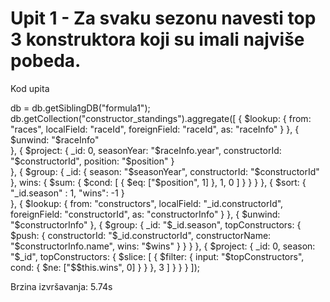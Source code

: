 # Upit 1 - Za svaku sezonu navesti top 3 konstruktora koji su imali najviše pobeda.

Kod upita

db = db.getSiblingDB("formula1");
db.getCollection("constructor_standings").aggregate([
  {
      $lookup: {
          from: "races",
          localField: "raceId",
          foreignField: "raceId",
          as: "raceInfo"
      }
  },
  {
    $unwind: "$raceInfo"  
  },
  {
    $project: {
        _id: 0,
        seasonYear: "$raceInfo.year",
        constructorId: "$constructorId",
        position: "$position"
    }  
  },
  {
    $group: {
      _id: {
        season: "$seasonYear",
        constructorId: "$constructorId"
      },
      wins: { $sum: { $cond: [ { $eq: ["$position", 1] }, 1, 0 ] } }
    }
  },
  {
    $sort: {
        "_id.season" : 1,
        "wins": -1
    }  
  },
  {
    $lookup: {
      from: "constructors",
      localField: "_id.constructorId",
      foreignField: "constructorId",
      as: "constructorInfo"
    }
  },
  {
    $unwind: "$constructorInfo"
  },
  {
    $group: {
      _id: "$_id.season",
      topConstructors: {
        $push: {
          constructorId: "$_id.constructorId",
          constructorName: "$constructorInfo.name",
          wins: "$wins"
        }
      }
    }
  },
  {
    $project: {
      _id: 0,
      season: "$_id",
      topConstructors: {
        $slice: [
          {
            $filter: {
              input: "$topConstructors",
              cond: { $ne: ["$$this.wins", 0] }
            }
          },
          3
        ]
      }
    }
  }
]);

Brzina izvršavanja: 5.74s
